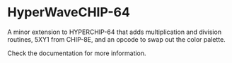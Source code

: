# HyperWaveCHIP-64
A minor extension to HYPERCHIP-64 that adds multiplication and division routines, 5XY1 from CHIP-8E, and an opcode to swap out the color palette.

Check the documentation for more information.
